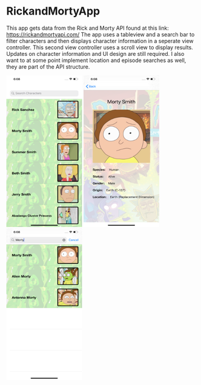 # RickandMortyApp

This app gets data from the Rick and Morty API found at this link: https://rickandmortyapi.com/
The app uses a tableview and a search bar to filter characters and then displays character information in a seperate view controller. This second view controller uses a scroll view to display results. Updates on character information and UI design are still required. I also want to at some point implement location and episode searches as well, they are part of the API structure. 

<img src="https://github.com/talpert022/RickandMortyApp/blob/master/Screenshot1.png" width="200" height = "400">
<img src="https://github.com/talpert022/RickandMortyApp/blob/master/Screenshot2.png" width="200" height = "400">
<img src="https://github.com/talpert022/RickandMortyApp/blob/master/Screenshot3.png" width="200" height = "400">
